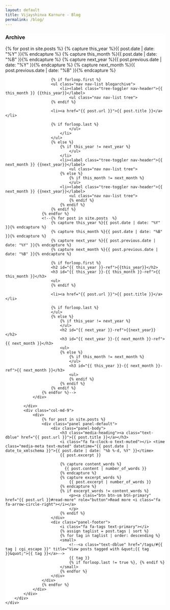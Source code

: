 ```yaml
---
layout: default
title: Vijayshinva Karnure - Blog
permalink: /blog/
---
```



<div class="container-fluid dotted-background">
	<div class="container container-left">
	    <div class="row">
	        <div class="col-md-3 hidden-xs">
				<div class="sidebar well" style="background-color: #FFF">
				    <h3 class="title with-icon">
						<span class="fa fa-calendar cat-title"></span>
						Archive
					</h3>
					{% for post in site.posts  %}
					    {% capture this_year %}{{ post.date | date: "%Y" }}{% endcapture %}
					    {% capture this_month %}{{ post.date | date: "%B" }}{% endcapture %}
					    {% capture next_year %}{{ post.previous.date | date: "%Y" }}{% endcapture %}
					    {% capture next_month %}{{ post.previous.date | date: "%B" }}{% endcapture %}

					    {% if forloop.first %}
					    <ul class="nav nav-list blogarchive">
            				<li><label class="tree-toggler nav-header">{{ this_month }} {{this_year}}</label>
            					<ul class="nav nav-list tree">
					    {% endif %}

					    <li><a href="{{ post.url }}">{{ post.title }}</a></li>

					    {% if forloop.last %}
					    		</ul>
					    	</li>
					    </ul>
					    {% else %}
					        {% if this_year != next_year %}
					        	</ul>
					        </li>
					        <li><label class="tree-toggler nav-header">{{ next_month }} {{next_year}}</label>
            					<ul class="nav nav-list tree">
					        {% else %}    
					            {% if this_month != next_month %}
					            </ul>
					        <li><label class="tree-toggler nav-header">{{ next_month }} {{next_year}}</label>
					            <ul class="nav nav-list tree">
					            {% endif %}
					        {% endif %}
					    {% endif %}
					{% endfor %}
				    <!--{% for post in site.posts  %}
					    {% capture this_year %}{{ post.date | date: "%Y" }}{% endcapture %}
					    {% capture this_month %}{{ post.date | date: "%B" }}{% endcapture %}
					    {% capture next_year %}{{ post.previous.date | date: "%Y" }}{% endcapture %}
					    {% capture next_month %}{{ post.previous.date | date: "%B" }}{% endcapture %}

					    {% if forloop.first %}
					    <h2 id="{{ this_year }}-ref">{{this_year}}</h2>
					    <h3 id="{{ this_year }}-{{ this_month }}-ref">{{ this_month }}</h3>
					    <ul>
					    {% endif %}

					    <li><a href="{{ post.url }}">{{ post.title }}</a></li>

					    {% if forloop.last %}
					    </ul>
					    {% else %}
					        {% if this_year != next_year %}
					        </ul>
					        <h2 id="{{ next_year }}-ref">{{next_year}}</h2>
					        <h3 id="{{ next_year }}-{{ next_month }}-ref">{{ next_month }}</h3>
					        <ul>
					        {% else %}    
					            {% if this_month != next_month %}
					            </ul>
					            <h3 id="{{ this_year }}-{{ next_month }}-ref">{{ next_month }}</h3>
					            <ul>
					            {% endif %}
					        {% endif %}
					    {% endif %}
					{% endfor %}-->
				</div>
				
			</div>
			<div class="col-md-9">
				<div>
					{% for post in site.posts %}
					<div class="panel panel-default">
						<div class="panel-body">
					    	<h3 class="media-heading"><a class="text-dblue" href="{{ post.url }}">{{ post.title }}</a></h3>
					    	<i class="fa fa-clock-o text-muted"></i> <time class="media-meta text-muted" datetime="{{ post.date | date_to_xmlschema }}">{{ post.date | date: "%b %-d, %Y" }}</time>
					    	{{ post.excerpt }} 
					    
				    		{% capture content_words %} 
						      {{ post.content | number_of_words }} 
						    {% endcapture %} 
						    {% capture excerpt_words %} 
					   			{{ post.excerpt | number_of_words }} 
						    {% endcapture %} 
							{% if excerpt_words != content_words %}
							    <p><a class="btn btn-sm btn-primary" href="{{ post.url }}#read-more" role="button">Read more <i class="fa fa-arrow-circle-right"></i></a>
							    </p>
					    	{% endif %}
					  	</div>
					  	<div class="panel-footer">
						    <i class="fa fa-tags text-primary"></i>
						    {% assign taglist = post.tags | sort %}
						    {% for tag in taglist | order: descending %}
						    <small>
							    <!--<a class="text-dblue" href="/tags/#{{ tag | cgi_escape }}" title="View posts tagged with &quot;{{ tag }}&quot;">{{ tag }}</a>-->
							    {{ tag }}
					      		{% if forloop.last != true %}, {% endif %}
					    	</small> 
					   		{% endfor %}
					  	</div>
					</div>
				    {% endfor %}
				</div>
			</div>
		</div>
	</div>
</div>
<script type="text/javascript">
	$(document).ready(function () {
	$('label.tree-toggler').click(function () {
		$(this).parent().children('ul.tree').toggle(150);
	});
});
</script>